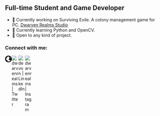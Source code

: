 ## Full-time Student and Game Developer

- 🔭 Currently working on Surviving Exile. A colony management game for PC. [Dwarven Realms Studio][instagram]
- 🌱 Currently learning Python and OpenCV.
- 👯 Open to any kind of project.

### Connect with me:

[<img align="left" alt="codeSTACKr.com" width="22px" src="https://raw.githubusercontent.com/iconic/open-iconic/master/svg/globe.svg" />][website]
[<img align="left" alt="dwarvenrealms | Twitter" width="22px" src="https://cdn.jsdelivr.net/npm/simple-icons@v3/icons/twitter.svg" />][twitter]
[<img align="left" alt="devon | LinkedIn" width="22px" src="https://cdn.jsdelivr.net/npm/simple-icons@v3/icons/linkedin.svg" />][linkedin]
[<img align="left" alt="dwarvenrealms | Instagram" width="22px" src="https://cdn.jsdelivr.net/npm/simple-icons@v3/icons/instagram.svg" />][instagram]

<br />

[website]: https://donutvendor.github.io
[twitter]: https://twitter.com/dwarvenrealms
[instagram]: https://instagram.com/dwarvenrealms
[linkedin]: https://linkedin.com/in/devon-mickels

